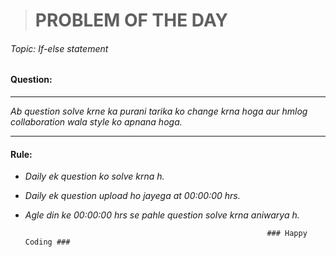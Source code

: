 ># PROBLEM OF THE DAY
###### Topic: If-else statement
#### Question:

----------

*Ab question solve krne ka purani tarika ko change krna hoga aur hmlog collaboration wala style ko apnana hoga.*

----------


#### Rule:
* *Daily ek question ko solve krna h.*
* *Daily ek question upload ho jayega at 00:00:00 hrs.*
* *Agle din ke 00:00:00 hrs se pahle question solve krna aniwarya h.*


                                                            ### Happy Coding ###
